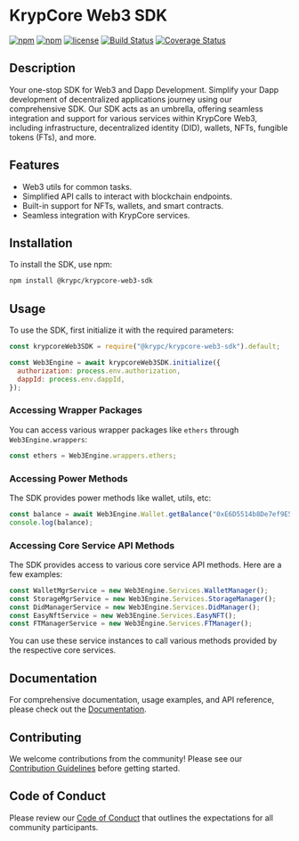 # KrypCore Web3 SDK

[![npm](https://img.shields.io/npm/v/@krypc/krypcore-web3-sdk)](https://www.npmjs.com/package/@krypc/krypcore-web3-sdk)
[![npm](https://img.shields.io/npm/dt/@krypc/krypcore-web3-sdk)](https://www.npmjs.com/package/@krypc/krypcore-web3-sdk)
[![license](https://img.shields.io/github/license/krypc-code/krypcore-web3-sdk)](https://github.com/krypc-code/krypcore-web3-sdk/blob/main/LICENSE)
[![Build Status](https://travis-ci.com/krypc-code/krypcore-web3-sdk.svg?branch=main)](https://travis-ci.com/krypc-code/krypcore-web3-sdk)
[![Coverage Status](https://coveralls.io/repos/github/krypc-code/krypcore-web3-sdk/badge.svg?branch=main)](https://coveralls.io/github/krypc-code/krypcore-web3-sdk?branch=main)


## Description

 Your one-stop SDK for Web3 and Dapp Development. Simplify your Dapp development of decentralized applications journey using our comprehensive SDK. Our SDK acts as an umbrella, offering seamless integration and support for various services within KrypCore Web3, including infrastructure, decentralized identity (DID), wallets, NFTs, fungible tokens (FTs), and more. 

## Features

- Web3 utils for common tasks.
- Simplified API calls to interact with blockchain endpoints.
- Built-in support for NFTs, wallets, and smart contracts.
- Seamless integration with KrypCore services.


## Installation

To install the SDK, use npm:

```bash
npm install @krypc/krypcore-web3-sdk
```

## Usage

To use the SDK, first initialize it with the required parameters:

```javascript
const krypcoreWeb3SDK = require("@krypc/krypcore-web3-sdk").default;

const Web3Engine = await krypcoreWeb3SDK.initialize({
  authorization: process.env.authorization,
  dappId: process.env.dappId,
});
```

### Accessing Wrapper Packages

You can access various wrapper packages like `ethers` through `Web3Engine.wrappers`:

```javascript
const ethers = Web3Engine.wrappers.ethers;
```

### Accessing Power Methods

The SDK provides power methods like wallet, utils, etc:

```javascript
const balance = await Web3Engine.Wallet.getBalance("0xE6D5514b8De7ef9E5F5c4cc2E8cA0207129DEB65", 80001);
console.log(balance);
```

### Accessing Core Service API Methods

The SDK provides access to various core service API methods. Here are a few examples:

```javascript
const WalletMgrService = new Web3Engine.Services.WalletManager();
const StorageMgrService = new Web3Engine.Services.StorageManager();
const DidManagerService = new Web3Engine.Services.DidManager();
const EasyNftService = new Web3Engine.Services.EasyNFT();
const FTManagerService = new Web3Engine.Services.FTManager();
```

You can use these service instances to call various methods provided by the respective core services.


## Documentation

For comprehensive documentation, usage examples, and API reference, please check out the [Documentation](docs).

## Contributing

We welcome contributions from the community! Please see our [Contribution Guidelines](CONTRIBUTING.md) before getting started.

## Code of Conduct

Please review our [Code of Conduct](CODE_OF_CONDUCT.md) that outlines the expectations for all community participants.

